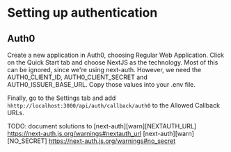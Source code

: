 # Setting up authentication

## Auth0

Create a new application in Auth0, choosing Regular Web Application. Click on the Quick Start tab and choose NextJS as the technology. Most of this can be ignored, since we're using next-auth. However, we need the AUTH0_CLIENT_ID, AUTH0_CLIENT_SECRET and AUTH0_ISSUER_BASE_URL. Copy those values into your .env file.

Finally, go to the Settings tab and add `hhttp://localhost:3000/api/auth/callback/auth0` to the Allowed Callback URLs.

TODO: document solutions to
[next-auth][warn][NEXTAUTH_URL]
https://next-auth.js.org/warnings#nextauth_url
[next-auth][warn][NO_SECRET]
https://next-auth.js.org/warnings#no_secret
